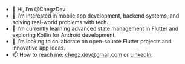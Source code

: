 - 👋 Hi, I’m @ChegzDev  
- 👀 I’m interested in mobile app development, backend systems, and solving real-world problems with tech.  
- 🌱 I’m currently learning advanced state management in Flutter and exploring Kotlin for Android development.  
- 💞️ I’m looking to collaborate on open-source Flutter projects and innovative app ideas.  
- 📫 How to reach me: [chegz.dev@gmail.com](mailto:chegz.dev@gmail.com) or [LinkedIn](https://linkedin.com/in/your-profile).  

<!---  
ChegzDev/ChegzDev is a ✨ special ✨ repository because its `README.md` (this file) appears on your GitHub profile.  
You can click the Preview link to take a look at your changes.  
--->  
